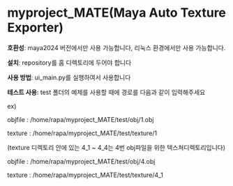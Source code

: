 
# myproject_MATE(Maya Auto Texture Exporter)

**호환성**: maya2024 버전에서만 사용 가능합니다, 리눅스 환경에서만 사용 가능합니다.


**설치**: repository를 홈 디렉토리에 두어야 합니다


**사용 방법**: ui_main.py를 실행하여서 사용합니다 


**테스트 사용**: test 폴더의 예제를 사용할 때에 경로를 다음과 같이 입력해주세요



ex)


objfile : /home/rapa/myproject_MATE/test/obj/1.obj


texture : /home/rapa/myproject_MATE/test/texture/1


(texture 디렉토리 안에 있는 4_1 ~ 4_4는 4번 obj파일을 위한 텍스쳐디렉토리입니다)


objfile : /home/rapa/myproject_MATE/test/obj/4.obj


texture : /home/rapa/myproject_MATE/test/texture/4_1



